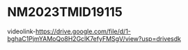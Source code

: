# NM2023TMID19115
videolink-https://drive.google.com/file/d/1-bghaC1PjmYAMoQo8H2GclK7efyFMSgV/view?usp=drivesdk
